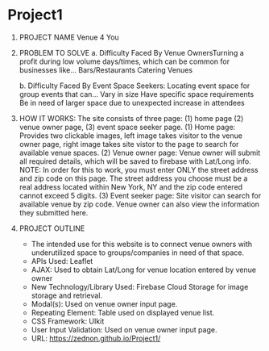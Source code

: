 # Project1 

1. PROJECT NAME 
   Venue 4 You

2. PROBLEM TO SOLVE
   a. Difficulty Faced By Venue OwnersTurning a profit during low volume days/times, which can be common for businesses like...
        Bars/Restaurants
        Catering Venues

   b. Difficulty Faced By Event Space Seekers: Locating event space for group events that can... 
        Vary in size
        Have specific space requirements
        Be in need of larger space due to unexpected increase in attendees
 
3. HOW IT WORKS:
   The site consists of three page: (1) home page (2) venue owner page, (3) event space seeker page.
   (1) Home page: Provides two clickable images, left image takes visitor to the venue owner page, 
       right image takes site vistor to the page to search for available venue spaces.
   (2) Venue owner page: Venue owner will submit all required details, which will be saved to firebase with Lat/Long info.
       NOTE: In order for this to work, you must enter ONLY the street address and zip code on this page.
       The street address you choose must be a real address located within New York, NY and the zip code entered cannot exceed 5 digits. 
   (3) Event seeker page: Site visitor can search for available venue by zip code. 
       Venue owner can also view the information they submitted here.
 
4. PROJECT OUTLINE
    - The intended use for this website is to connect venue owners with underutilized space to groups/companies in need of that space. 
    - APIs Used: Leaflet
    - AJAX: Used to obtain Lat/Long for venue location entered by venue owner
    - New Technology/Library Used: Firebase Cloud Storage for image storage and retrieval.
    - Modal(s): Used on venue owner input page.
    - Repeating Element: Table used on displayed venue list.
    - CSS Framework: UIkit
    - User Input Validation: Used on venue owner input page.
    - URL: https://zednon.github.io/Project1/
    
